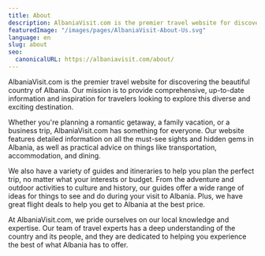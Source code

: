 ```yaml
---
title: About
description: AlbaniaVisit.com is the premier travel website for discovering the beautiful country of Albania. Our mission is to provide comprehensive, up-to-date...
featuredImage: "/images/pages/AlbaniaVisit-About-Us.svg"
language: en
slug: about
seo:
  canonicalURL: https://albaniavisit.com/about/
---
```


AlbaniaVisit.com is the premier travel website for discovering the beautiful country of Albania. Our mission is to provide comprehensive, up-to-date information and inspiration for travelers looking to explore this diverse and exciting destination.

Whether you're planning a romantic getaway, a family vacation, or a business trip, AlbaniaVisit.com has something for everyone. Our website features detailed information on all the must-see sights and hidden gems in Albania, as well as practical advice on things like transportation, accommodation, and dining.

We also have a variety of guides and itineraries to help you plan the perfect trip, no matter what your interests or budget. From the adventure and outdoor activities to culture and history, our guides offer a wide range of ideas for things to see and do during your visit to Albania. Plus, we have great flight deals to help you get to Albania at the best price.

At AlbaniaVisit.com, we pride ourselves on our local knowledge and expertise. Our team of travel experts has a deep understanding of the country and its people, and they are dedicated to helping you experience the best of what Albania has to offer.